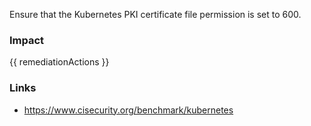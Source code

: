 
Ensure that the Kubernetes PKI certificate file permission is set to 600.

### Impact
<!-- Add Impact here -->

<!-- DO NOT CHANGE -->
{{ remediationActions }}

### Links
- https://www.cisecurity.org/benchmark/kubernetes


